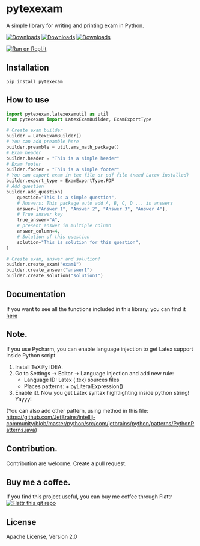 # pytexexam

A simple library for writing and printing exam in Python.

[![Downloads](https://pepy.tech/badge/pytexexam)](https://pepy.tech/project/pytexexam)
[![Downloads](https://pepy.tech/badge/pytexexam/month)](https://pepy.tech/project/pytexexam)
[![Downloads](https://pepy.tech/badge/pytexexam/week)](https://pepy.tech/project/pytexexam)

[![Run on Repl.it](https://repl.it/badge/github/vungocbinh2009/pytexexam)](https://repl.it/github/vungocbinh2009/pytexexam)
## Installation
```shell
pip install pytexexam
```

## How to use
```python
import pytexexam.latexexamutil as util
from pytexexam import LatexExamBuilder, ExamExportType

# Create exam builder
builder = LatexExamBuilder()
# You can add preamble here
builder.preamble = util.ams_math_package()
# Exam header
builder.header = "This is a simple header"
# Exam footer
builder.footer = "This is a simple footer"
# You can export exam in tex file or pdf file (need Latex installed)
builder.export_type = ExamExportType.PDF
# Add question
builder.add_question(
    question="This is a simple question",
    # Answers: This package auto add A, B, C, D ... in answers
    answer=["Answer 1", "Answer 2", "Answer 3", "Answer 4"],
    # True answer key
    true_answer="A",
    # present answer in multiple column
    answer_column=4,
    # Solution of this question
    solution="This is solution for this question",
)

# Creste exam, answer and solution!
builder.create_exam("exam1")
builder.create_answer("answer1")
builder.create_solution("solution1")
```

## Documentation
If you want to see all the functions included in this library, you can find it [here](docs/_build/latex/pytexexam.pdf)

## Note.
If you use Pycharm, you can enable language injection to get Latex support inside Python script
1. Install TeXiFy IDEA.
2. Go to Settings -> Editor -> Language Injection and add new rule:
   - Language ID: Latex (.tex) sources files
   - Places patterns: + pyLiteralExpression()
3. Enable it!. Now you get Latex syntax hightlighting inside python string! Yayyy!
   
(You can also add other pattern, using method in this file: https://github.com/JetBrains/intellij-community/blob/master/python/src/com/jetbrains/python/patterns/PythonPatterns.java)
## Contribution.
Contribution are welcome. Create a pull request.
## Buy me a coffee.
If you find this project useful, you can buy me coffee through Flattr [![Flattr this
 git
 repo](http://api.flattr.com/button/flattr-badge-large.png)](https://flattr.com/@vungocbinh)

## License
Apache License, Version 2.0
